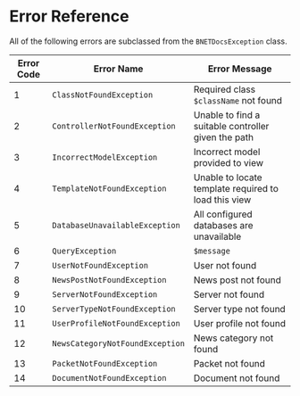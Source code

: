 Error Reference
===============

All of the following errors are subclassed from the `BNETDocsException` class.

| Error Code | Error Name                      | Error Message                                        |
| ---------- | ------------------------------- | ---------------------------------------------------- |
| 1          | `ClassNotFoundException`        | Required class `$className` not found                |
| 2          | `ControllerNotFoundException`   | Unable to find a suitable controller given the path  |
| 3          | `IncorrectModelException`       | Incorrect model provided to view                     |
| 4          | `TemplateNotFoundException`     | Unable to locate template required to load this view |
| 5          | `DatabaseUnavailableException`  | All configured databases are unavailable             |
| 6          | `QueryException`                | `$message`                                           |
| 7          | `UserNotFoundException`         | User not found                                       |
| 8          | `NewsPostNotFoundException`     | News post not found                                  |
| 9          | `ServerNotFoundException`       | Server not found                                     |
| 10         | `ServerTypeNotFoundException`   | Server type not found                                |
| 11         | `UserProfileNotFoundException`  | User profile not found                               |
| 12         | `NewsCategoryNotFoundException` | News category not found                              |
| 13         | `PacketNotFoundException`       | Packet not found                                     |
| 14         | `DocumentNotFoundException`     | Document not found                                   |
